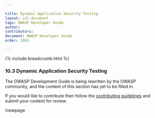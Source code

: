 ```yaml
---

title: Dynamic Application Security Testing
layout: col-document
tags: OWASP Developer Guide
author:
contributors:
document: OWASP Developer Guide
order: 1003

---
```


{% include breadcrumb.html %}

### 10.3 Dynamic Application Security Testing

The OWASP Development Guide is being rewritten by the OWASP community,
and the content of this section has yet to be filled in.

If you would like to contribute then follow the [contributing guidelines][contribute]
and submit your content for review.

[contribute]: https://github.com/OWASP/www-project-developer-guide/blob/main/contributing.md

\newpage
